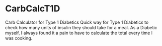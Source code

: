 # CarbCalcT1D
Carb Calculator for Type 1 Diabetics
Quick way for Type 1 Diabetics to check how many units of insulin they should take for a meal.
As a Diabetic myself, I always found it a pain to have to calculate the total every time I was cooking.
